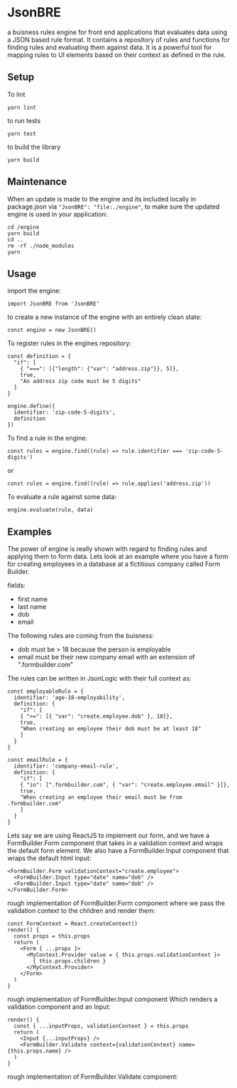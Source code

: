 # JsonBRE

a buisness rules engine for front end applications that evaluates data using a JSON based rule format. It contains a repository of rules and functions for finding rules and evaluating them against data. It is a powerful tool for mapping rules to UI elements based on their context as defined in the rule.

## Setup

To lint

```
yarn lint
```

to run tests
```
yarn test
```

to build the library
```
yarn build
```

## Maintenance

When an update is made to the engine and its included locally in package.json via `"JsonBRE": "file:./engine"`, to make sure the updated engine is used in your application:

```
cd /engine
yarn build
cd ..
rm -rf ./node_modules
yarn
```

## Usage

import the engine:
```
import JsonBRE from 'JsonBRE'
```

to create a new instance of the engine with an entirely clean state:
```
const engine = new JsonBRE()
```

To register rules in the engines repository:
```
const definition = {
  "if": [
    { "===": [{"length": {"var": "address.zip"}}, 5]},
    true,
    "An address zip code must be 5 digits"
  ]
}

engine.define({
  identifier: 'zip-code-5-digits',
  definition
})
```

To find a rule in the engine:
```
const rules = engine.find((rule) => rule.identifier === 'zip-code-5-digits')
```
or
```
const rules = engine.find((rule) => rule.applies('address.zip'))
```

To evaluate a rule against some data:
```
engine.evaluate(rule, data)
```

## Examples

The power of engine is really shown with regard to finding rules and applying them to form data. Lets look at an example where you have a form for creating employees in a database at a fictitious company called Form Builder.

fields:
* first name
* last name
* dob
* email

The following rules are coming from the buisness:
* dob must be > 18 because the person is employable
* email must be their new company email with an extension of ".formbuilder.com"

The rules can be written in JsonLogic with their full context as:
```
const employableRule = {
  identifier: 'age-18-employability',
  definition: {
    "if": [
    { ">=": [{ "var": "create.employee.dob" }, 18]},
    true,
    "When creating an employee their dob must be at least 18"
    ]
  }
}

const emailRule = {
  identifier: 'company-email-rule',
  definition: {
    "if": [
    { "in": [".formbuilder.com", { "var": "create.employee.email" }]},
    true,
    "When creating an employee their email must be from .formbuilder.com"
    ]
  }
}
```

Lets say we are using ReactJS to implement our form, and we have a FormBuilder.Form component that takes in a validation context and wraps the default form element. We also have a FormBuilder.Input component that wraps the default html input:
```
<FormBuilder.Form validationContext="create.employee">
  <FormBuilder.Input type="date" name="dob" />
  <FormBuilder.Input type="date" name="dob" />
</FormBuilder.Form>
```
rough implementation of FormBuilder.Form component where we pass the validation context to the children and render them:
```
const FormContext = React.createContext()
render() {
  const props = this.props
  return (
    <Form { ...props }>
      <MyContext.Provider value = { this.props.validationContext }>
        { this.props.children }
      </MyContext.Provider>
    </Form>
  )
}
```

rough implementation of FormBuilder.Input component Which renders a validation component and an Input:
```
render() {
  const { ...inputProps, validationContext } = this.props
  return (
    <Input {...inputProps} />
    <FormBuilder.Validate context={validationContext} name={this.props.name} />
  )
}
```

rough implementation of FormBuilder.Validate component:
```
```
